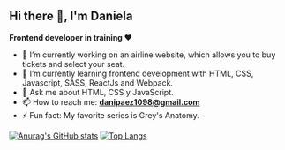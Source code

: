## Hi there 👋, I'm Daniela

**Frontend developer in training ♥**

- 🔭 I’m currently working on an airline website, which allows you to buy tickets and select your seat.
- 🌱 I’m currently learning frontend development with HTML, CSS, Javascript, SASS, ReactJs and Webpack.
- 💬 Ask me about HTML, CSS y JavaScript.
- 📫 How to reach me: **danipaez1098@gmail.com**
- ⚡ Fun fact: My favorite series is Grey's Anatomy.

[![Anurag's GitHub stats](https://github-readme-stats.vercel.app/api?username=dpaeza&show_icons=true&theme=radical)](https://github.com/dpaeza/github-readme-stats)
[![Top Langs](https://github-readme-stats.vercel.app/api/top-langs/?username=dpaeza&show_icons=true&theme=radical)](https://github.com/dpaeza/github-readme-stats)
